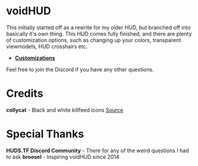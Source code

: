 # voidHUD

This initially started off as a rewrite for my older HUD, but branched off into basically it's own thing. This HUD comes fully finished, and there are plenty of customization options, such as changing up your colors, transparent viewmodels, HUD crosshairs etc.

* **[Customizations](https://github.com/cjrose/voidHUD/wiki)**

Feel free to join the Discord if you have any other questions.

# Credits

**collycat** - Black and white killfeed icons [Source](https://www.teamfortress.tv/48176/collyhud)

# Special Thanks

**HUDS.TF Discord Community** - There for any of the weird questions I had to ask
**broesel** - Inspiring voidHUD since 2014
